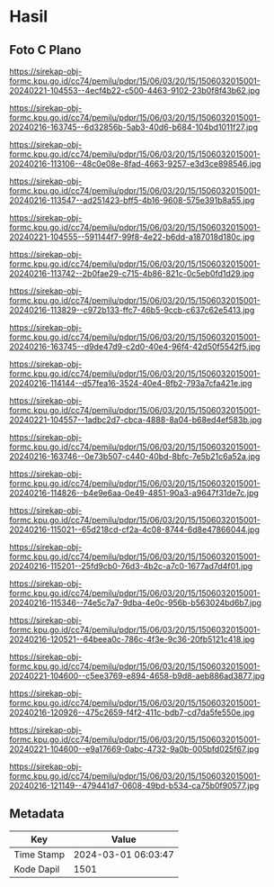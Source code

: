 # Hasil

## Foto C Plano

https://sirekap-obj-formc.kpu.go.id/cc74/pemilu/pdpr/15/06/03/20/15/1506032015001-20240221-104553--4ecf4b22-c500-4463-9102-23b0f8f43b62.jpg

https://sirekap-obj-formc.kpu.go.id/cc74/pemilu/pdpr/15/06/03/20/15/1506032015001-20240216-163745--6d32856b-5ab3-40d6-b684-104bd1011f27.jpg

https://sirekap-obj-formc.kpu.go.id/cc74/pemilu/pdpr/15/06/03/20/15/1506032015001-20240216-113106--48c0e08e-8fad-4663-9257-e3d3ce898546.jpg

https://sirekap-obj-formc.kpu.go.id/cc74/pemilu/pdpr/15/06/03/20/15/1506032015001-20240216-113547--ad251423-bff5-4b16-9608-575e391b8a55.jpg

https://sirekap-obj-formc.kpu.go.id/cc74/pemilu/pdpr/15/06/03/20/15/1506032015001-20240221-104555--591144f7-99f8-4e22-b6dd-a187018d180c.jpg

https://sirekap-obj-formc.kpu.go.id/cc74/pemilu/pdpr/15/06/03/20/15/1506032015001-20240216-113742--2b0fae29-c715-4b86-821c-0c5eb0fd1d29.jpg

https://sirekap-obj-formc.kpu.go.id/cc74/pemilu/pdpr/15/06/03/20/15/1506032015001-20240216-113829--c972b133-ffc7-46b5-9ccb-c637c62e5413.jpg

https://sirekap-obj-formc.kpu.go.id/cc74/pemilu/pdpr/15/06/03/20/15/1506032015001-20240216-163745--d9de47d9-c2d0-40e4-96f4-42d50f5542f5.jpg

https://sirekap-obj-formc.kpu.go.id/cc74/pemilu/pdpr/15/06/03/20/15/1506032015001-20240216-114144--d57fea16-3524-40e4-8fb2-793a7cfa421e.jpg

https://sirekap-obj-formc.kpu.go.id/cc74/pemilu/pdpr/15/06/03/20/15/1506032015001-20240221-104557--1adbc2d7-cbca-4888-8a04-b68ed4ef583b.jpg

https://sirekap-obj-formc.kpu.go.id/cc74/pemilu/pdpr/15/06/03/20/15/1506032015001-20240216-163746--0e73b507-c440-40bd-8bfc-7e5b21c6a52a.jpg

https://sirekap-obj-formc.kpu.go.id/cc74/pemilu/pdpr/15/06/03/20/15/1506032015001-20240216-114826--b4e9e6aa-0e49-4851-90a3-a9647f31de7c.jpg

https://sirekap-obj-formc.kpu.go.id/cc74/pemilu/pdpr/15/06/03/20/15/1506032015001-20240216-115021--65d218cd-cf2a-4c08-8744-6d8e47866044.jpg

https://sirekap-obj-formc.kpu.go.id/cc74/pemilu/pdpr/15/06/03/20/15/1506032015001-20240216-115201--25fd9cb0-76d3-4b2c-a7c0-1677ad7d4f01.jpg

https://sirekap-obj-formc.kpu.go.id/cc74/pemilu/pdpr/15/06/03/20/15/1506032015001-20240216-115346--74e5c7a7-9dba-4e0c-956b-b563024bd6b7.jpg

https://sirekap-obj-formc.kpu.go.id/cc74/pemilu/pdpr/15/06/03/20/15/1506032015001-20240216-120521--64beea0c-786c-4f3e-9c36-20fb5121c418.jpg

https://sirekap-obj-formc.kpu.go.id/cc74/pemilu/pdpr/15/06/03/20/15/1506032015001-20240221-104600--c5ee3769-e894-4658-b9d8-aeb886ad3877.jpg

https://sirekap-obj-formc.kpu.go.id/cc74/pemilu/pdpr/15/06/03/20/15/1506032015001-20240216-120926--475c2659-f4f2-411c-bdb7-cd7da5fe550e.jpg

https://sirekap-obj-formc.kpu.go.id/cc74/pemilu/pdpr/15/06/03/20/15/1506032015001-20240221-104600--e9a17669-0abc-4732-9a0b-005bfd025f67.jpg

https://sirekap-obj-formc.kpu.go.id/cc74/pemilu/pdpr/15/06/03/20/15/1506032015001-20240216-121149--479441d7-0608-49bd-b534-ca75b0f90577.jpg


## Metadata

| Key        | Value               |
| ---------- | ------------------- |
| Time Stamp | 2024-03-01 06:03:47 |
| Kode Dapil | 1501                |



